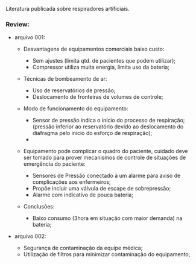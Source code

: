 Literatura publicada sobre respiradores artificiais.

### Review: 
- arquivo 001:
  - Desvantagens de equipamentos comerciais baixo custo:
    - Sem ajustes (limita qtd. de pacientes que podem utilizar);
    - Compressor utiliza muita energia, limita uso da bateria;
  - Técnicas de bombeamento de ar:
    - Uso de reservatórios de pressão;
    - Deslocamento de fronteiras de volumes de controle;
  - Modo de funcionamento do equipamento:
    - Sensor de pressão indica o início do processo de respiração; (pressão inferior ao reservatório devido ao deslocamento do diafragma pelo início do esforço de respiração);
    - 
  - Equipamento pode complicar o quadro do paciente, cuidado deve ser tomado para prover mecanismos de controle de situações de emergência do paciente:
    - Sensores de Pressão conectado à um alarme para aviso de complicações aos enfermeiros; 
    - Propõe incluir uma válvula de escape de sobrepressão;
    - Alarme com indicativo de pouca bateria;
    
   - Conclusões:
     - Baixo consumo (3hora em situação com maior demanda) na bateria;

- arquivo 002:
  - Segurança de contaminação da equipe médica;
  - Utilização de filtros para minimizar contaminação do equipamento; 
    
    
